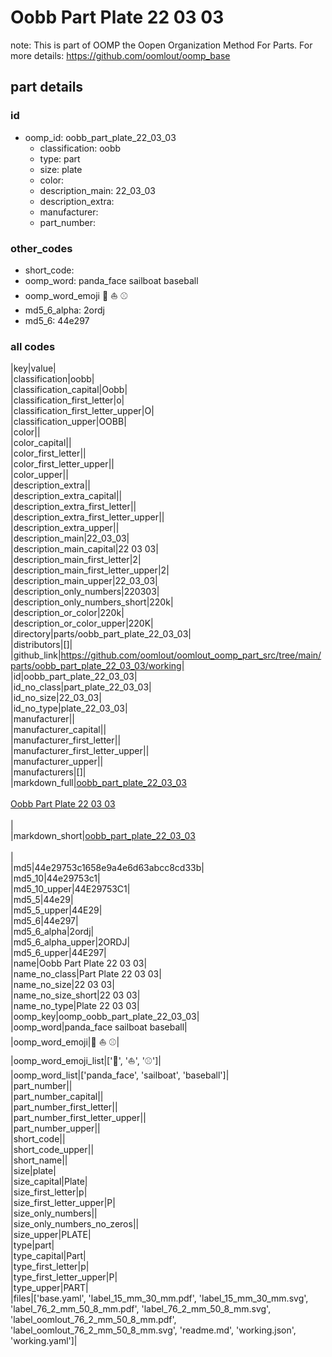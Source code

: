 # Oobb Part Plate 22 03 03  

note: This is part of OOMP the Oopen Organization Method For Parts. For more details: https://github.com/oomlout/oomp_base

##  part details





### id
* oomp_id: oobb_part_plate_22_03_03
  * classification: oobb
  * type: part
  * size: plate
  * color: 
  * description_main: 22_03_03
  * description_extra: 
  * manufacturer: 
  * part_number: 

### other_codes
* short_code: 
* oomp_word: panda_face sailboat baseball
* oomp_word_emoji :panda_face: :sailboat: :baseball:
* md5_6_alpha: 2ordj
* md5_6: 44e297

### all codes 
|key|value|  
|classification|oobb|  
|classification_capital|Oobb|  
|classification_first_letter|o|  
|classification_first_letter_upper|O|  
|classification_upper|OOBB|  
|color||  
|color_capital||  
|color_first_letter||  
|color_first_letter_upper||  
|color_upper||  
|description_extra||  
|description_extra_capital||  
|description_extra_first_letter||  
|description_extra_first_letter_upper||  
|description_extra_upper||  
|description_main|22_03_03|  
|description_main_capital|22 03 03|  
|description_main_first_letter|2|  
|description_main_first_letter_upper|2|  
|description_main_upper|22_03_03|  
|description_only_numbers|220303|  
|description_only_numbers_short|220k|  
|description_or_color|220k|  
|description_or_color_upper|220K|  
|directory|parts/oobb_part_plate_22_03_03|  
|distributors|[]|  
|github_link|https://github.com/oomlout/oomlout_oomp_part_src/tree/main/parts/oobb_part_plate_22_03_03/working|  
|id|oobb_part_plate_22_03_03|  
|id_no_class|part_plate_22_03_03|  
|id_no_size|22_03_03|  
|id_no_type|plate_22_03_03|  
|manufacturer||  
|manufacturer_capital||  
|manufacturer_first_letter||  
|manufacturer_first_letter_upper||  
|manufacturer_upper||  
|manufacturers|[]|  
|markdown_full|[oobb_part_plate_22_03_03](https://github.com/oomlout/oomlout_oomp_part_src/tree/main/parts/oobb_part_plate_22_03_03/working)<br>[](https://github.com/oomlout/oomlout_oomp_part_src/tree/main/parts/oobb_part_plate_22_03_03/working)<br>[Oobb Part Plate 22 03 03](https://github.com/oomlout/oomlout_oomp_part_src/tree/main/parts/oobb_part_plate_22_03_03/working)<br><br>|  
|markdown_short|[oobb_part_plate_22_03_03](https://github.com/oomlout/oomlout_oomp_part_src/tree/main/parts/oobb_part_plate_22_03_03/working)<br><br>|  
|md5|44e29753c1658e9a4e6d63abcc8cd33b|  
|md5_10|44e29753c1|  
|md5_10_upper|44E29753C1|  
|md5_5|44e29|  
|md5_5_upper|44E29|  
|md5_6|44e297|  
|md5_6_alpha|2ordj|  
|md5_6_alpha_upper|2ORDJ|  
|md5_6_upper|44E297|  
|name|Oobb Part Plate 22 03 03|  
|name_no_class|Part Plate 22 03 03|  
|name_no_size|22 03 03|  
|name_no_size_short|22 03 03|  
|name_no_type|Plate 22 03 03|  
|oomp_key|oomp_oobb_part_plate_22_03_03|  
|oomp_word|panda_face sailboat baseball|  
|oomp_word_emoji|:panda_face: :sailboat: :baseball:|  
|oomp_word_emoji_list|[':panda_face:', ':sailboat:', ':baseball:']|  
|oomp_word_list|['panda_face', 'sailboat', 'baseball']|  
|part_number||  
|part_number_capital||  
|part_number_first_letter||  
|part_number_first_letter_upper||  
|part_number_upper||  
|short_code||  
|short_code_upper||  
|short_name||  
|size|plate|  
|size_capital|Plate|  
|size_first_letter|p|  
|size_first_letter_upper|P|  
|size_only_numbers||  
|size_only_numbers_no_zeros||  
|size_upper|PLATE|  
|type|part|  
|type_capital|Part|  
|type_first_letter|p|  
|type_first_letter_upper|P|  
|type_upper|PART|  
|files|['base.yaml', 'label_15_mm_30_mm.pdf', 'label_15_mm_30_mm.svg', 'label_76_2_mm_50_8_mm.pdf', 'label_76_2_mm_50_8_mm.svg', 'label_oomlout_76_2_mm_50_8_mm.pdf', 'label_oomlout_76_2_mm_50_8_mm.svg', 'readme.md', 'working.json', 'working.yaml']|  
